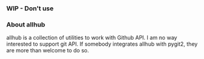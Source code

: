 ### WIP - Don't use


### About allhub

allhub is a collection of utilities to work with Github API. I am no way interested to support git API.
If somebody integrates allhub with pygit2, they are more than welcome to do so.
